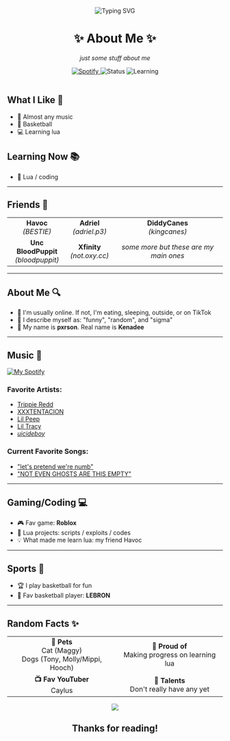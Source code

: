 <div align="center">
  <img src="https://github-readme-typing-svg.herokuapp.com?font=Fira+Code&size=22&duration=3000&pause=1000&color=4A90E2&center=true&width=500&lines=Hi+there%2C+I'm+Kenadee+(pxrson);Basketball+Enthusiast;Learning+Lua;Music+Lover" alt="Typing SVG" />
  
  # ✨ About Me ✨
  <p><em>just some stuff about me</em></p>
  
  <a href="https://open.spotify.com/user/31semjzsclnnsulnm44bvzyeokcu?si=8e9fd303e7844bb4">
    <img src="https://img.shields.io/badge/Spotify-My_Music-1DB954?style=for-the-badge&logo=spotify&logoColor=white" alt="Spotify"/>
  </a>
  <img src="https://img.shields.io/badge/Status-Usually_Online-4CAF50?style=for-the-badge" alt="Status"/>
  <img src="https://img.shields.io/badge/Learning-Lua-2C2D72?style=for-the-badge&logo=lua&logoColor=white" alt="Learning"/>
</div>

<br>

## What I Like 💭
- 🎵 Almost any music
- 🏀 Basketball
- 💻 Learning lua

## Learning Now 📚
- 🧠 Lua / coding

<hr>

## Friends 👥

<div align="center">
  <table>
    <tr>
      <td align="center"><b>Havoc</b><br><em>(BESTIE)</em></td>
      <td align="center"><b>Adriel</b><br><em>(adriel.p3)</em></td>
      <td align="center"><b>DiddyCanes</b><br><em>(kingcanes)</em></td>
    </tr>
    <tr>
      <td align="center"><b>Unc BloodPuppit</b><br><em>(bloodpuppit)</em></td>
      <td align="center"><b>Xfinity</b><br><em>(not.oxy.cc)</em></td>
      <td align="center"><em>some more but these are my main ones</em></td>
    </tr>
  </table>
</div>

<hr>

## About Me 🔍
- 🌟 I'm usually online. If not, I'm eating, sleeping, outside, or on TikTok
- 💯 I describe myself as: "funny", "random", and "sigma"
- 👤 My name is **pxrson**. Real name is **Kenadee**

<hr>

## Music 🎵
<div>
  <a href="https://open.spotify.com/user/31semjzsclnnsulnm44bvzyeokcu?si=8e9fd303e7844bb4">
    <img src="https://img.shields.io/badge/My_Spotify-Follow_Me-1DB954?style=flat-square&logo=spotify&logoColor=white" alt="My Spotify"/>
  </a>
</div>

### Favorite Artists:
- [Trippie Redd](https://open.spotify.com/artist/6Xgp2XMz1fhVYe7i6yNAax?si=tbJeVHO4S9iqrnMLil4aJw) 
- [XXXTENTACION](https://open.spotify.com/artist/15UsOTVnJzReFVN1VCnxy4?si=Xn5PzQQiSzShIK2LhRCCqw)
- [Lil Peep](https://open.spotify.com/artist/2kCcBybjl3SAtIcwdWpUe3?si=PGMxzpR1TLO_oqfklw2smQ)
- [Lil Tracy](https://open.spotify.com/artist/5g63iWaMJ2UrkZMkCC8dMi?si=DenM1om_TiyFIec-FJCkJw)
- [$uicideboy$](https://open.spotify.com/artist/1VPmR4DJC1PlOtd0IADAO0?si=H69e54wmRmajA7x5ae1vzg)

### Current Favorite Songs:
- ["let's pretend we're numb"](https://open.spotify.com/track/4VOLwHXIrB5zktV7prPeOW?si=5f1f36bf5a6748bb)
- ["NOT EVEN GHOSTS ARE THIS EMPTY"](https://open.spotify.com/track/7rzNKooM3JrKVT40fR22HI?si=56f6a9fec3754ef0)

<hr>

## Gaming/Coding 💻
- 🎮 Fav game: **Roblox**
- 🚀 Lua projects: scripts / exploits / codes
- 💡 What made me learn lua: my friend Havoc

<hr>

## Sports 🏀
- 🏆 I play basketball for fun
- 👑 Fav basketball player: **LEBRON**

<hr>

## Random Facts ✨
<div align="center">
  <table>
    <tr>
      <td align="center">
        <b>🐾 Pets</b><br>
        Cat (Maggy)<br>
        Dogs (Tony, Molly/Mippi, Hooch)
      </td>
      <td align="center">
        <b>🏅 Proud of</b><br>
        Making progress on learning lua
      </td>
    </tr>
    <tr>
      <td align="center">
        <b>📺 Fav YouTuber</b><br>
        Caylus
      </td>
      <td align="center">
        <b>🌱 Talents</b><br>
        Don't really have any yet
      </td>
    </tr>
  </table>
</div>

<div align="center">
  <img src="https://capsule-render.vercel.app/api?type=waving&color=gradient&height=100&section=footer"/>
  <h2>Thanks for reading!</h2>
</div>
